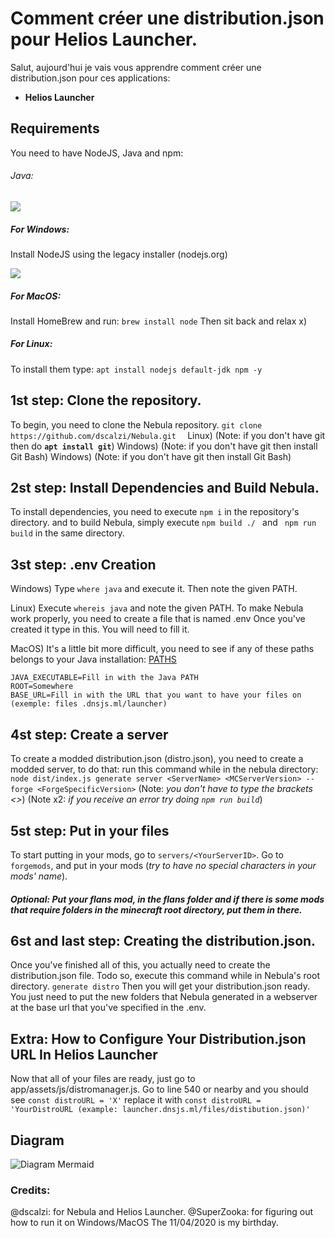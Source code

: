 # Comment créer une distribution.json pour Helios Launcher.
Salut, aujourd'hui je vais vous apprendre comment créer une distribution.json pour ces applications:
- **Helios Launcher**

## Requirements
You need to have NodeJS, Java and npm:
###### Java:
![](https://i.imgur.com/VQZoYWq.png)

##### For Windows:
Install NodeJS using the legacy installer (nodejs.org)

![](https://i.imgur.com/NjiTQax.png)


##### For MacOS:
Install HomeBrew and run: 
``brew install node``
Then sit back and relax x)

##### For Linux:
To install them type:
``apt install nodejs default-jdk npm -y ``


## 1st step: Clone the repository.


To begin, you need to clone the Nebula repository.
``git clone https://github.com/dscalzi/Nebula.git  ``
Linux)
(Note: if you don't have git then do **``apt install git``**)
Windows)
(Note: if you don't have git then install Git Bash)
Windows)
(Note: if you don't have git then install Git Bash)

## 2st step: Install Dependencies and Build Nebula.
To install dependencies, you need to execute ``npm i``  in the repository's directory.
and to build Nebula, simply execute ``npm build ./ `` and `` npm run build`` in the same directory. 


## 3st step:   .env Creation
Windows)
Type ``where java`` and execute it. Then note the given PATH.

Linux)
Execute ``whereis java`` and note the given PATH.
To make Nebula work properly, you need to create a file that is named .env 
Once you've created it type in this. You will need to fill it.

MacOS)
It's a little bit more difficult, you need to see if any of these paths belongs to your Java installation: [PATHS](https://alvinalexander.com/java/mac-os-x-java_home-location/)
```
JAVA_EXECUTABLE=Fill in with the Java PATH
ROOT=Somewhere
BASE_URL=Fill in with the URL that you want to have your files on (exemple: files .dnsjs.ml/launcher) 
```

## 4st step: Create a server

To create a modded distribution.json (distro.json), you need to create a modded server, to do that: run this command while in the nebula directory:
`` node dist/index.js generate server <ServerName> <MCServerVersion> --forge <ForgeSpecificVersion>``
(Note: *you don't have to type the brackets <>*)
(Note x2: *if you receive an error try doing ``npm run build``*)
## 5st step:  Put in your files 
To start putting in your mods, go to ``servers/<YourServerID>``.
Go to ``forgemods``, and put in  your mods (*try to have no special characters in your mods' name*). 
##### Optional: Put your flans mod, in the flans folder and if there is some mods that require folders in the minecraft root directory, put them in there.

## 6st and last step: Creating the distribution.json.

Once you've finished all of this, you actually need to create the distribution.json file.
Todo so, execute this command while in Nebula's root directory.
`generate distro`
Then you will get your distribution.json ready. You just need to put the new folders that Nebula generated in a webserver at the base url that you've specified in the .env.
## Extra: How to Configure Your Distribution.json URL In Helios Launcher

Now that all of your files are ready, just go to app/assets/js/distromanager.js. Go to line 540 or nearby and you should see `const distroURL = 'X'` replace it with `const distroURL = 'YourDistroURL (example: launcher.dnsjs.ml/files/distibution.json)'`


## Diagram


![Diagram Mermaid](https://i.imgur.com/OmsIoe5.png)
### Credits: 
@dscalzi: for Nebula and Helios Launcher.
@SuperZooka: for figuring out how to run it on Windows/MacOS
The 11/04/2020 is my birthday.
<!--stackedit_data:
eyJoaXN0b3J5IjpbLTEwMzE2Njc1MTldfQ==
-->